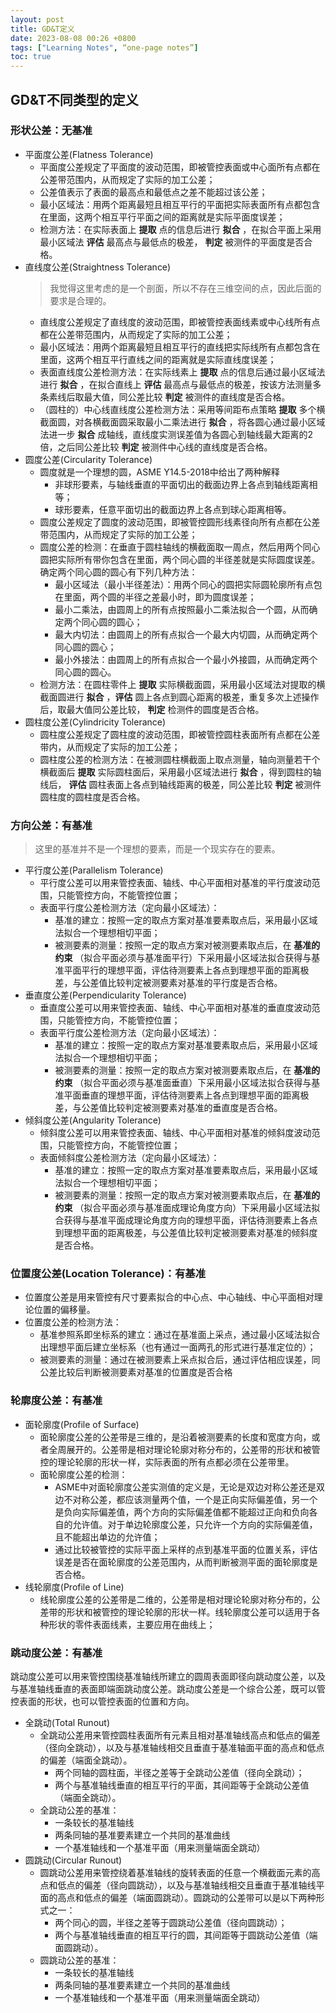 ```yaml
---
layout: post
title: GD&T定义
date: 2023-08-08 00:26 +0800
tags: ["Learning Notes", “one-page notes”]
toc: true
---
```

## GD&T不同类型的定义

### 形状公差：无基准

- 平面度公差(Flatness Tolerance)
  - 平面度公差规定了平面度的波动范围，即被管控表面或中心面所有点都在公差带范围内，从而规定了实际的加工公差；
  - 公差值表示了表面的最高点和最低点之差不能超过该公差；
  - 最小区域法：用两个距离最短且相互平行的平面把实际表面所有点都包含在里面，这两个相互平行平面之间的距离就是实际平面度误差；
  - 检测方法：在实际表面上 **提取** 点的信息后进行 **拟合** ，在拟合平面上采用最小区域法 **评估** 最高点与最低点的极差， **判定** 被测件的平面度是否合格。
- 直线度公差(Straightness Tolerance)
  > 我觉得这里考虑的是一个剖面，所以不存在三维空间的点，因此后面的要求是合理的。
  - 直线度公差规定了直线度的波动范围，即被管控表面线素或中心线所有点都在公差带范围内，从而规定了实际的加工公差；
  - 最小区域法：用两个距离最短且相互平行的直线把实际线所有点都包含在里面，这两个相互平行直线之间的距离就是实际直线度误差；
  - 表面直线度公差检测方法：在实际线素上 **提取** 点的信息后通过最小区域法进行 **拟合** ，在拟合直线上 **评估** 最高点与最低点的极差，按该方法测量多条素线后取最大值，同公差比较 **判定** 被测件的直线度是否合格。
  - （圆柱的）中心线直线度公差检测方法：采用等间距布点策略 **提取** 多个横截面圆，对各横截面圆采取最小二乘法进行 **拟合** ，将各圆心通过最小区域法进一步 **拟合** 成轴线，直线度实测误差值为各圆心到轴线最大距离的2倍，之后同公差比较 **判定** 被测件中心线的直线度是否合格。
- 圆度公差(Circularity Tolerance)
  - 圆度就是一个理想的圆，ASME Y14.5-2018中给出了两种解释
    - 非球形要素，与轴线垂直的平面切出的截面边界上各点到轴线距离相等；
    - 球形要素，任意平面切出的截面边界上各点到球心距离相等。
  - 圆度公差规定了圆度的波动范围，即被管控圆形线素径向所有点都在公差带范围内，从而规定了实际的加工公差；
  - 圆度公差的检测：在垂直于圆柱轴线的横截面取一周点，然后用两个同心圆把实际所有带你包含在里面，两个同心圆的半径差就是实际圆度误差。确定两个同心圆的圆心有下列几种方法：
    - 最小区域法（最小半径差法）：用两个同心的圆把实际圆轮廓所有点包在里面，两个圆的半径之差最小时，即为圆度误差；
    - 最小二乘法，由圆周上的所有点按照最小二乘法拟合一个圆，从而确定两个同心圆的圆心；
    - 最大内切法：由圆周上的所有点拟合一个最大内切圆，从而确定两个同心圆的圆心；
    - 最小外接法：由圆周上的所有点拟合一个最小外接圆，从而确定两个同心圆的圆心。
  - 检测方法：在圆柱零件上 **提取** 实际横截面圆，采用最小区域法对提取的横截面圆进行 **拟合** ，**评估** 圆上各点到圆心距离的极差，重复多次上述操作后，取最大值同公差比较， **判定** 检测件的圆度是否合格。
- 圆柱度公差(Cylindricity Tolerance)
  - 圆柱度公差规定了圆柱度的波动范围，即被管控圆柱表面所有点都在公差带内，从而规定了实际的加工公差；
  - 圆柱度公差的检测方法：在被测圆柱横截面上取点测量，轴向测量若干个横截面后 **提取** 实际圆柱面后，采用最小区域法进行 **拟合** ，得到圆柱的轴线后， **评估** 圆柱表面上各点到轴线距离的极差，同公差比较 **判定** 被测件圆柱度的圆柱度是否合格。

### 方向公差：有基准

> 这里的基准并不是一个理想的要素，而是一个现实存在的要素。

- 平行度公差(Parallelism Tolerance)
  - 平行度公差可以用来管控表面、轴线、中心平面相对基准的平行度波动范围，只能管控方向，不能管控位置；
  - 表面平行度公差检测方法（定向最小区域法）：
    - 基准的建立：按照一定的取点方案对基准要素取点后，采用最小区域法拟合一个理想相切平面；
    - 被测要素的测量：按照一定的取点方案对被测要素取点后，在 **基准的约束** （拟合平面必须与基准面平行）下采用最小区域法拟合获得与基准平面平行的理想平面，评估待测要素上各点到理想平面的距离极差，与公差值比较判定被测要素对基准的平行度是否合格。
- 垂直度公差(Perpendicularity Tolerance)
  - 垂直度公差可以用来管控表面、轴线、中心平面相对基准的垂直度波动范围，只能管控方向，不能管控位置；
  - 表面平行度公差检测方法（定向最小区域法）：
    - 基准的建立：按照一定的取点方案对基准要素取点后，采用最小区域法拟合一个理想相切平面；
    - 被测要素的测量：按照一定的取点方案对被测要素取点后，在 **基准的约束** （拟合平面必须与基准面垂直）下采用最小区域法拟合获得与基准平面垂直的理想平面，评估待测要素上各点到理想平面的距离极差，与公差值比较判定被测要素对基准的垂直度是否合格。
- 倾斜度公差(Angularity Tolerance)
  - 倾斜度公差可以用来管控表面、轴线、中心平面相对基准的倾斜度波动范围，只能管控方向，不能管控位置；
  - 表面倾斜度公差检测方法（定向最小区域法）：
    - 基准的建立：按照一定的取点方案对基准要素取点后，采用最小区域法拟合一个理想相切平面；
    - 被测要素的测量：按照一定的取点方案对被测要素取点后，在 **基准的约束** （拟合平面必须与基准面成理论角度方向）下采用最小区域法拟合获得与基准平面成理论角度方向的理想平面，评估待测要素上各点到理想平面的距离极差，与公差值比较判定被测要素对基准的倾斜度是否合格。

### 位置度公差(Location Tolerance)：有基准

- 位置度公差是用来管控有尺寸要素拟合的中心点、中心轴线、中心平面相对理论位置的偏移量。
- 位置度公差的检测方法：
  - 基准参照系即坐标系的建立：通过在基准面上采点，通过最小区域法拟合出理想平面后建立坐标系（也有通过一面两孔的形式进行基准定位的）；
  - 被测要素的测量：通过在被测要素上采点拟合后，通过评估相应误差，同公差比较后判断被测要素对基准的位置度是否合格

### 轮廓度公差：有基准

- 面轮廓度(Profile of Surface)
  - 面轮廓度公差的公差带是三维的，是沿着被测要素的长度和宽度方向，或者全周展开的。公差带是相对理论轮廓对称分布的，公差带的形状和被管控的理论轮廓的形状一样，实际表面的所有点都必须在公差带里。
  - 面轮廓度公差的检测：
    - ASME中对面轮廓度公差实测值的定义是，无论是双边对称公差还是双边不对称公差，都应该测量两个值，一个是正向实际偏差值，另一个是负向实际偏差值，两个方向的实际偏差值都不能超过正向和负向各自的允许值。对于单边轮廓度公差，只允许一个方向的实际偏差值，且不能超出单边的允许值；
    - 通过比较被管控的实际平面上采样的点到基准平面的位置关系，评估误差是否在面轮廓度的公差范围内，从而判断被测平面的面轮廓度是否合格。
- 线轮廓度(Profile of Line)
  - 线轮廓度公差的公差带是二维的，公差带是相对理论轮廓对称分布的，公差带的形状和被管控的理论轮廓的形状一样。线轮廓度公差可以适用于各种形状的零件表面线素，主要应用在曲线上；

### 跳动度公差：有基准

跳动度公差可以用来管控围绕基准轴线所建立的圆周表面即径向跳动度公差，以及与基准轴线垂直的表面即端面跳动度公差。跳动度公差是一个综合公差，既可以管控表面的形状，也可以管控表面的位置和方向。

- 全跳动(Total Runout)
  - 全跳动公差用来管控圆柱表面所有元素且相对基准轴线高点和低点的偏差（径向全跳动），以及与基准轴线相交且垂直于基准轴面平面的高点和低点的偏差（端面全跳动）。
    - 两个同轴的圆柱面，半径之差等于全跳动公差值（径向全跳动）；
    - 两个与基准轴线垂直的相互平行的平面，其间距等于全跳动公差值（端面全跳动）。
  - 全跳动公差的基准：
    - 一条较长的基准轴线
    - 两条同轴的基准要素建立一个共同的基准曲线
    - 一个基准轴线和一个基准平面（用来测量端面全跳动）
- 圆跳动(Circular Runout)
  - 圆跳动公差用来管控绕着基准轴线的旋转表面的任意一个横截面元素的高点和低点的偏差（径向圆跳动），以及与基准轴线相交且垂直于基准轴线平面的高点和低点的偏差（端面圆跳动）。圆跳动的公差带可以是以下两种形式之一：
    - 两个同心的圆，半径之差等于圆跳动公差值（径向圆跳动）；
    - 两个与基准轴线垂直的相互平行的圆，其间距等于圆跳动公差值（端面圆跳动）。
  - 圆跳动公差的基准：
    - 一条较长的基准轴线
    - 两条同轴的基准要素建立一个共同的基准曲线
    - 一个基准轴线和一个基准平面（用来测量端面全跳动）
